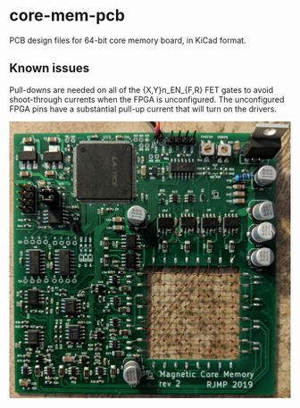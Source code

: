 # core-mem-pcb

PCB design files for 64-bit core memory board, in KiCad format. 

## Known issues

Pull-downs are needed on all of the {X,Y}n_EN_{F,R} FET gates to avoid shoot-through currents when the FPGA is unconfigured. The unconfigured FPGA pins have a substantial pull-up current that will turn on the drivers. 

![CoreMem PCB](core-mem-pcb.jpg?raw=true "PCB Photo")